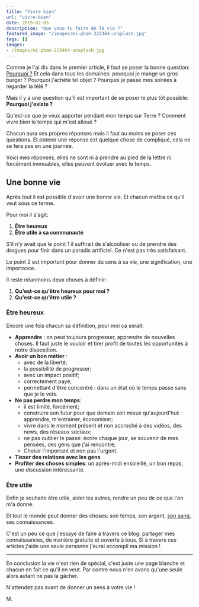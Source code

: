 ```yaml
---
title: "Vivre bien"
url: "vivre-bien"
date: 2019-02-03
description: "Que veux-tu faire de TA vie ?"
featured_image: "/images/mi-pham-223464-unsplash.jpg"
tags: []
images:
- /images/mi-pham-223464-unsplash.jpg
---
```


Comme je l'ai dis dans le premier article, il faut se poser la bonne question: [Pourquoi ?](https://vivrebien.fr/pourquoi/) Et cela dans tous les domaines: pourquoi je mange un gros burger ? Pourquoi j'achète tel objet ? Pourquoi je passe mes soirées à regarder la télé ?

Mais il y a une question qu'il est important de se poser le plus tôt possible: **Pourquoi j'existe ?**

Qu'est-ce que je veux apporter pendant mon temps sur Terre ? Comment vivre bien le temps qui m'est alloué ?

Chacun aura ses propres réponses mais il faut au moins se poser ces questions. Et obtenir une réponse est quelque chose de compliqué, cela ne se fera pas en une journée.

Voici mes réponses, elles ne sont ni à prendre au pied de la lettre ni forcément immuables, elles peuvent évoluer avec le temps.

## Une bonne vie

Après tout il est possible d'avoir une bonne vie. Et chacun mettra ce qu'il veut sous ce terme.

Pour moi il s'agit:

1. **Être heureux**
2. **Être utile à sa communauté**

S'il n'y avait que le point 1 il suffirait de s'alcooliser ou de prendre des drogues pour finir dans un paradis artificiel. Ce n'est pas très satisfaisant.

Le point 2 est important pour donner du sens à sa vie, une signification, une importance.

Il reste néanmoins deux choses à définir:
1. **Qu'est-ce qu'être heureux pour moi ?**
2. **Qu'est-ce qu'être utile ?**

### Être heureux

Encore une fois chacun sa définition, pour moi ça serait:

* **Apprendre** : on peut toujours progresser, apprendre de nouvelles choses. Il faut juste le vouloir et tirer profit de toutes les opportunités à notre disposition.
* **Avoir un bon métier** :
  * avec de la liberté;
  * la possibilité de progresser;
  * avec un impact positif;
  * correctement payé;
  * permettant d'être concentré : dans un état où le temps passe sans que je le vois.
* **Ne pas perdre mon temps**:
  * il est limité, forcément;
  * construire son futur pour que demain soit mieux qu'aujourd'hui: apprendre, m'entrainer, économiser;
  * vivre dans le moment présent et non accroché à des vidéos, des news, des réseaux sociaux;
  * ne pas oublier le passé: écrire chaque jour, se souvenir de mes pensées, des gens que j'ai rencontré;
  * Choisir l'important et non pas l'urgent.
* **Tisser des relations avec les gens**
* **Profiter des choses simples**: un après-midi ensoleillé, un bon repas, une discussion intéressante.

### Être utile

Enfin je souhaite être utile, aider les autres, rendre un peu de ce que l'on m'a donné.

Et tout le monde peut donner des choses: son temps, son argent, [son sang](https://dondesang.efs.sante.fr/), ses connaissances.

C'est un peu ce que j'essaye de faire à travers ce blog: partager mes connaissances, de manière gratuite et ouverte à tous. Si à travers ces articles j'aide une seule personne j'aurai accompli ma mission !

---

En conclusion la vie n'est rien de spécial, c'est juste une page blanche et chacun en fait ce qu'il en veut. Par contre nous n'en avons qu'une seule alors autant ne pas la gâcher.

N'attendez pas avant de donner un sens à votre vie !

M.
